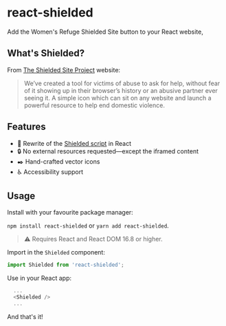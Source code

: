 # react-shielded

Add the Women's Refuge Shielded Site button to your React website,

## What's Shielded?

From [The Shielded Site Project](https://shielded.co.nz) website:

> We’ve created a tool for victims of abuse to ask for help, without fear of it showing up in their browser’s history or an abusive partner ever seeing it. A simple icon which can sit on any website and launch a powerful resource to help end domestic violence.

## Features

* :100: Rewrite of the [Shielded script](https://staticcdn.co.nz/embed/embed.js) in React
* :lock: No external resources requested—except the iframed content
* :black_nib: Hand-crafted vector icons
* :wheelchair: Accessibility support

## Usage

Install with your favourite package manager:

`npm install react-shielded` or `yarn add react-shielded`.

> :warning: Requires React and React DOM 16.8 or higher.

Import in the `Shielded` component:

```js
import Shielded from 'react-shielded';
```

Use in your React app:

```js
  ...
  <Shielded />
  ...
```

And that's it!
